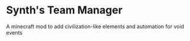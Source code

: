 # Synth's Team Manager
A minecraft mod to add civilization-like elements and automation for void events
